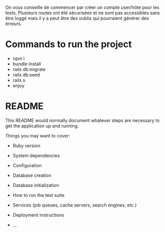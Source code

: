 On vous conseille de commencer par créer un compte user/hôte pour les tests. Plusieurs routes ont été sécurisées et ne sont pas accessibles sans être loggé mais il y a peut être des oublis qui pourraient générer des erreurs.

# Commands to run the project

* npm i
* bundle install
* rails db:migrate
* rails db:seed
* rails s
* enjoy


# README

This README would normally document whatever steps are necessary to get the
application up and running.

Things you may want to cover:

* Ruby version

* System dependencies

* Configuration

* Database creation

* Database initialization

* How to run the test suite

* Services (job queues, cache servers, search engines, etc.)

* Deployment instructions

* ...
